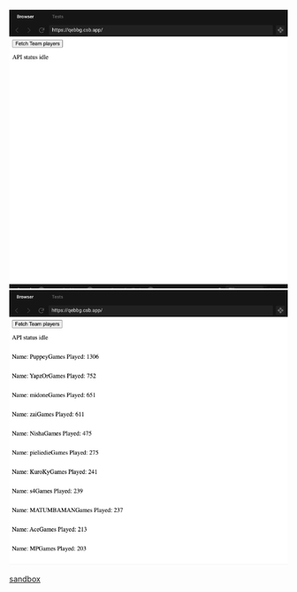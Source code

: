 ![before fetching](https://github.com/react-dawidof/teams/blob/main/img/before_fetching.png)
![after fetching](https://github.com/react-dawidof/teams/blob/main/img/after_fetching.png)


[sandbox](https://codesandbox.io/s/suspicious-engelbart-cthw6)
